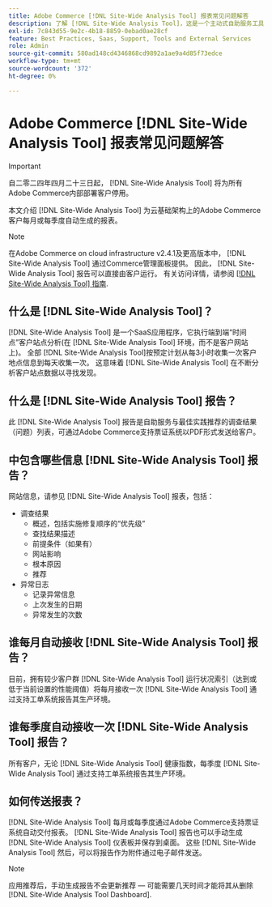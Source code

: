 ```yaml
---
title: Adobe Commerce [!DNL Site-Wide Analysis Tool] 报表常见问题解答
description: 了解 [!DNL Site-Wide Analysis Tool]，这是一个主动式自助服务工具和中央存储库，其中包含详细的系统分析和建议，以确保Adobe Commerce安装的安全性和可操作性。
exl-id: 7c843d55-9e2c-4b18-8859-0ebad0ae28cf
feature: Best Practices, Saas, Support, Tools and External Services
role: Admin
source-git-commit: 580ad148cd4346868cd9892a1ae9a4d85f73edce
workflow-type: tm+mt
source-wordcount: '372'
ht-degree: 0%

---
```


# Adobe Commerce [!DNL Site-Wide Analysis Tool] 报表常见问题解答

>[!IMPORTANT]
>
>自二零二四年四月二十三日起， [!DNL Site-Wide Analysis Tool] 将为所有Adobe Commerce内部部署客户停用。

本文介绍 [!DNL Site-Wide Analysis Tool] 为云基础架构上的Adobe Commerce客户每月或每季度自动生成的报表。

>[!NOTE]
>
>在Adobe Commerce on cloud infrastructure v2.4.1及更高版本中， [!DNL Site-Wide Analysis Tool] 通过Commerce管理面板提供。 因此， [!DNL Site-Wide Analysis Tool] 报告可以直接由客户运行。 有关访问详情，请参阅 [[!DNL Site-Wide Analysis Tool] 指南](https://experienceleague.adobe.com/docs/commerce-operations/tools/site-wide-analysis-tool/access.html).

## 什么是 [!DNL Site-Wide Analysis Tool]？

[!DNL Site-Wide Analysis Tool] 是一个SaaS应用程序，它执行端到端“时间点”客户站点分析(在 [!DNL Site-Wide Analysis Tool] 环境，而不是客户网站上)。 全部 [!DNL Site-Wide Analysis Tool]按预定计划从每3小时收集一次客户地点信息到每天收集一次。 这意味着 [!DNL Site-Wide Analysis Tool] 在不断分析客户站点数据以寻找发现。

## 什么是 [!DNL Site-Wide Analysis Tool] 报告？

此 [!DNL Site-Wide Analysis Tool] 报告是自助服务与最佳实践推荐的调查结果（问题）列表，可通过Adobe Commerce支持票证系统以PDF形式发送给客户。

## 中包含哪些信息 [!DNL Site-Wide Analysis Tool] 报告？

网站信息，请参见 [!DNL Site-Wide Analysis Tool] 报表，包括：

* 调查结果
   * 概述，包括实施修复顺序的“优先级”
   * 查找结果描述
   * 前提条件（如果有）
   * 网站影响
   * 根本原因
   * 推荐
* 异常日志
   * 记录异常信息
   * 上次发生的日期
   * 异常发生的次数

## 谁每月自动接收 [!DNL Site-Wide Analysis Tool] 报告？

目前，拥有较少客户群 [!DNL Site-Wide Analysis Tool] 运行状况索引（达到或低于当前设置的性能阈值）将每月接收一次 [!DNL Site-Wide Analysis Tool] 通过支持工单系统报告其生产环境。

## 谁每季度自动接收一次 [!DNL Site-Wide Analysis Tool] 报告？

所有客户，无论 [!DNL Site-Wide Analysis Tool] 健康指数，每季度 [!DNL Site-Wide Analysis Tool] 通过支持工单系统报告其生产环境。

## 如何传送报表？

[!DNL Site-Wide Analysis Tool] 每月或每季度通过Adobe Commerce支持票证系统自动交付报表。 [!DNL Site-Wide Analysis Tool] 报告也可以手动生成 [!DNL Site-Wide Analysis Tool] 仪表板并保存到桌面。 这些 [!DNL Site-Wide Analysis Tool] 然后，可以将报告作为附件通过电子邮件发送。

>[!NOTE]
>
>应用推荐后，手动生成报告不会更新推荐 — 可能需要几天时间才能将其从删除 [!DNL Site-Wide Analysis Tool Dashboard].
